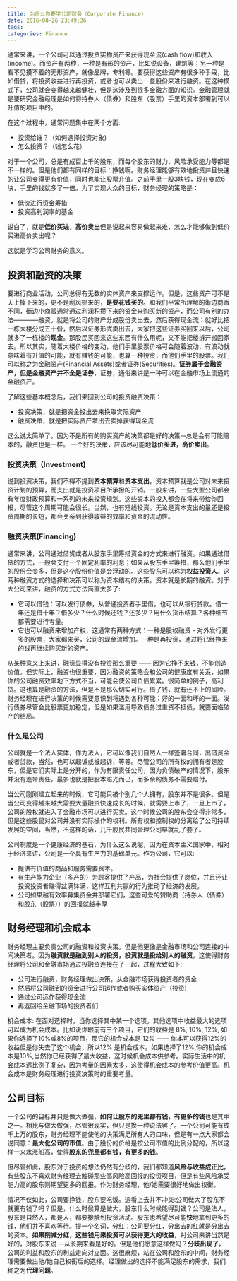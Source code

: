 ```yaml
---
title: 为什么你要学公司财务（Corporate Finance)
date: 2016-08-26 23:49:36
tags:
categories: Finance
---
```



通常来讲，一个公司可以通过投资实物资产来获得现金流(cash flow)和收入(income)。而资产有两种，一种是有形的资产，比如说设备，建筑等；另一种是看不见摸不着的无形资产，就像品牌，专利等。要获得这些资产有很多种手段，比如借贷，将投资收益进行再投资，或者也可以卖出一些股份来进行融资。在这种模式下，公司就会变得越来越健壮，但是这涉及到很多金融方面的知识。金融管理就是要研究金融经理是如何将持券人（债券）和股东（股票）手里的资本部署到可以升值的项目中的。

<!--公司理财(一) 简介-->
在这个过程中，通常问题集中在两个方面:

- 投资给谁？（如何选择投资对象)
- 怎么投资？（钱怎么花）

对于一个公司，总是有成百上千的股东，而每个股东的财力，风险承受能力等都是不一样的。但是他们都有同样的目标：挣钱啊。财务经理能够有效地投资并且快速的让公司变得更有价值，同时也能让股票升值。之前手里一股3块钱，现在变成6块，手里的钱就多了一倍。为了实现大众的目标，财务经理的策略是：

- 低价进行资金筹措
- 投资高利润率的基金

    
说白了，就是**低价买进，高价卖出**但是说起来容易做起来难，怎么才能够做到低价买进高价卖出呢？

这就是学习公司财务的意义。

<!--More-->
    
## 投资和融资的决策

要进行商业活动，公司总得有无数的实体资产来支撑运作。但是，这些资产可不是天上掉下来的，更不是刮风抓来的，**是要花钱买的**。和我们平常所理解的街边商贩不同，街边小商贩通常通过利润积攒下来的资金来购买新的资产，而公司有别的办法————融资。就是将公司的财产分成股份卖出去，然后获得现金流：就好比把一栋大楼分成五十份，然后以证券形式卖出去，大家把这些证券买回来以后，公司就多了一栋楼的**现金**。那股民买回来这些东西有什么用呢，又不能把楼拆开搬回家去。所以其实，随着大楼价格的变动，他们手里股票价格可会随着波动，有波动就意味着有升值的可能，就有赚钱的可能，也算一种投资，而他们手里的股票。我们可以称之为金融资产(Financial Assets)或者证券(Securities)。**证券属于金融资产，但是金融资产并不全是证券**，证券，通俗来讲是一种可以在金融市场上流通的金融资产。

了解这些基本概念后，我们来回到公司的投资融资决策：
- 投资决策，就是把资金投出去来换取实际资产
- 融资决策，就是把实际资产拿出去卖掉获得现金流

这么说太简单了，因为不是所有的购买资产的决策都是好的决策--总是会有可能赔本的，融资也是一样。 一个好的决策，应该尽可能地**低价买进，高价卖出**。
### **投资决策（Investment)**

说到投资决策，我们不得不提到**资本预算**和**资本支出**，资本预算就是公司对未来投资计划的预算，而支出就是投资项目所承担的开销。一般来讲，一些大型公司都会有年度财政预算和一系列的未来投资规划。这些资本的投入都会在将来带给你回报，尽管这个周期可能会很长。当然，也有短线投资。无论是资本支出的量还是投资周期的长短，都会关系到获得收益的效率和资金的流动性。

### **融资决策(Financing)**

通常来讲，公司通过借贷或者从股东手里筹措资金的方式来进行融资。如果通过借贷的方式，一般会支付一个固定利率的利息；如果从股东手里筹措，那么他们手里的股份会变多，但是这个股份价值是会浮动的。这些股东可以称为**权益投资人**。这两种融资方式的选择和决策可以称为资本结构的决策。资本就是长期的融资。对于大公司来讲，融资的方式方法简直太多了:
- 它可以借钱：可以发行债券，从普通投资者手里借，也可以从银行贷款。借一年还是借十年？借多少？什么时候还钱？还多少？用什么货币结算？各种细节都需要进行考量。
- 它也可以融资来增加产权，这通常有两种方式：一种是股权融资 - 对外发行更多的股票，大家都来买，公司的现金流增加。一种是再投资，通过将已经挣来的钱再继续购买新的资产。

从某种意义上来讲，融资显得没有投资那么重要 —— 因为它挣不来钱，不能创造价值。但实际上，融资也很重要，因为融资的策略会和公司的健康度有关系，如果你的公司融资效率地下方式不当，可能会使公司负债累累。很简单的例子，高利贷。这也算是融资的方法，但是不是那么切实可行。借了钱，就有还不上的风险。财务经理在进行决策的时候需要意识到将遇到各种可能：好的一面和坏的一面。发行债券尽管会比股票更加稳定，但是如果滥用导致债务过重资不抵债，就要面临破产的结局。

### **什么是公司**

公司就是一个法人实体，作为法人，它可以像我们自然人一样签署合同，出借资金或者贷款，当然，也可以起诉或被起诉，等等。尽管公司的所有权的拥有者是股东，但是它们实际上是分开的，作为有限责任公司，因为负债破产的情况下，股东并没有连带责任，最多也就是把股本赔光而已，而多余的债务不需要赔付。

当公司刚刚建立起来的时候，它可能只被个别几个人拥有，股东并不是很多。但是当公司变得越来越大需要大量融资快速成长的时候，就需要上市了，一旦上市了，公司的股权就进入了金融市场可以进行买卖。这个时候公司的股东会变得非常多，但是这些股民对公司并没有实际操作的权利。所有权和控制权的分离给了公司持续发展的空间，当然，不这样的话，几千股民共同管理公司早就乱了套了。

公司制度是一个健康经济的基石，为什么这么说呢，因为在资本主义国家中，相对于经济来讲，公司是一个具有生产力的基础单元。作为公司，它可以:
- 提供有价值的商品和服务需要资本。
- 有生产能力企业（多产的）为顾客提供了产品，为社会提供了岗位，并且还让投资投资者赚得盆满钵满，这样互利共赢的行为推动了经济的发展。
- 公司如果越有效率募集资金并部署它们，这些可爱的赞助商（持券人（债券）和股东（股票））的回报就越丰厚

## 财务经理和机会成本

财务经理主要负责公司的融资和投资决策。但是他更像是金融市场和公司连接的中间决策者。因为**融资就是融到别人的投资，投资就是投给别人的融资**，这使得财务经理将公司和金融市场通过投融资连接在了一起，过程大致如下:
- 公司进行融资，财务经理做出决策，从金融市场获得投资者的资金
- 然后将公司融到的资金进行公司运作或者购买实体资产（投资)
- 通过公司运作获得现金流
- 再返回给金融市场的投资者们

机会成本: 在面对选择时，当你选择其中某一个选项。其他选项中收益最大的选项可以成为机会成本。比如说你眼前有三个项目，它们的收益是 8%, 10%, 12%, 如果你选择了10%或8%的项目，那它的机会成本是 12% —— 你本可以获得12%的收益但是你失去了这个机会，所以12% 是机会成本。如果选择了12%,你的机会成本是10%,当然你已经获得了最大收益，这时候机会成本供参考。实际生活中的机会成本远比例子复杂，因为考量的因素太多，这使得机会成本的参考价值更高。机会成本是财务经理进行投资决策时的重要考量。


## 公司目标

一个公司的目标并只是做大做强，**如何让股东的兜里都有钱，有更多的钱**也是其中之一。相比与做大做强，尽管很现实，但只是换一种说法罢了。一个公司可能有成千上万的股东，财务经理不能使他的决策满足所有人的口味，但是有一点大家都会说同意：**最大化公司的市值**。由于股份的价格是按公司市值的比例分配的，所以这样一来水涨船高，使得**股东的兜里都有钱，有更多的钱**。

但尽管如此，股东对于投资的想法仍然有分歧的，我们都知道**风险与收益成正比**，有些股东不喜欢财务经理去触碰那些高风险高回报的投资项目，但是有些风险承受能力高的股东则期望更多的回报。作为财务经理，他/她需要很好地做出权衡。

情况不仅如此，公司要挣钱，股东要吃饭。这看上去并不冲突:公司做大了股东不就更有钱了吗？但是，什么时候算是做大，股东什么时候能得到钱？公司是法人，股东是自然人，都是人，都要接触到投资活动。股东也希望尽可能**快**地拿到更多的钱，他们并不喜欢等待。提一个名词，分红：公司要分红，分出去的红就是分出去的资本。**如果削减分红，这些钱用来投资可以获得更大的收益**，对公司来讲当然是好的，对股东来说 --从长期来看是好的。但是他们愿意这样做吗？**分歧出现了**，公司的利益和股东的利益走向对立面。这很麻烦，站在公司和股东的中间，财务经理需要做出他/她自己权衡后的选择。经理做出的选择不能满足股东的需求，我们称之为**代理问题**。












































